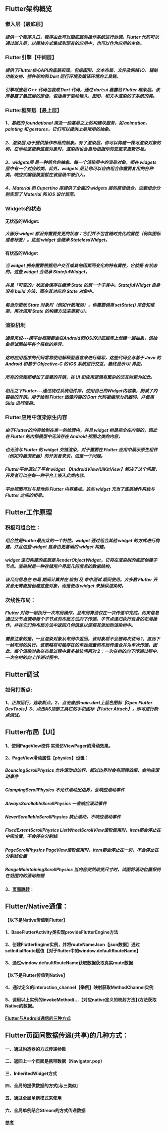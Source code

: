 ## Flutter架构概览

### 嵌入层【最底层】
##### 提供一个程序入口，程序由此可以跟底层的操作系统进行协调。Flutter 代码可以通过嵌入层，以模块方式集成到现有的应用中，也可以作为应用的主体。

### Flutter引擎【中间层】
##### 提供了Flutter核心API的底层实现，包括图形、文本布局、文件及网络 IO、辅助功能支持、插件架构和 Dart 运行环境及编译环境的工具链。
##### 引擎将底层 C++ 代码包装成 Dart 代码，通过 dart:ui 暴露给 Flutter 框架层。该库暴露了最底层的原语，包括用于驱动输入、图形、和文本渲染的子系统的类。

### Flutter框架层【最上层】
##### 1、基础的 foundational 类及一些基层之上的构建块服务，如 animation、 painting 和 gestures，它们可以提供上层常用的抽象。
##### 2、渲染层 用于提供操作布局的抽象。有了渲染层，你可以构建一棵可渲染对象的树。在你动态更新这些对象时，渲染树也会自动根据你的变更来更新布局。
##### 3、widgets层 是一种组合的抽象。每一个渲染层中的渲染对象，都在 widgets 层中有一个对应的类。此外，widgets 层让你可以自由组合你需要复用的各种类。响应式编程模型就在该层级中被引入。
##### 4、Material 和 Cupertino 库提供了全面的 widgets 层的原语组合，这套组合分别实现了 Material 和 iOS 设计规范。




### Widgets的状态
#### 无状态的Widget:
##### 大部分 widget 都没有需要变更的状态：它们并不包含随时变化的属性（例如图标或者标签）。这些 widget 会继承 StatelessWidget。
        
#### 有状态的Widget
##### 当 widget 拥有需要根据用户交互或其他因素而变化的特有属性，它就是 有状态的。这些 widget 会继承 StatefulWidget，
##### 并且「可变的」状态会保存在继承 State 的另一个子类中。StatefulWidget 自身没有 build 方法，而在其对应的 State 对象中。
##### 每当你更改 State 对象时（例如计数增加），你需要调用 setState() 来告知框架，再次调用 State 的构建方法来更新 UI。
 



### 渲染机制
##### 通常来说---跨平台框架都会在Android和iOS的UI底层库上创建一层抽象，该抽象层试图抹平各个系统的差异。
##### 这时应用程序的代码常常使用解释型语言来进行编写，这些代码会与基于 Java 的 Android 和基于 Objective-C 的 iOS 系统进行交互，最终显示 UI 界面。
##### 所有的流程都增加了显著的开销，在 UI 和应用逻辑有繁杂的交互时更为如此。

##### 相比之下Flutter---通过绕过系统组件库，使用自己的Widget内容集，削减了内容层的开销。用于绘制 Flutter 图像内容的 Dart 代码被编译为机器码，并使用 Skia 进行渲染。




### Flutter应用中渲染原生内容
##### 由于Flutter的内容绘制在单一的纹理内，并且 widget 树是完全在内部的，因此在 Flutter 的内部模型中无法存在 Android 视图之类的内容，
##### 也无法与 Flutter 的 widget 交错渲染，对于需要在 Flutter 应用中展示原生组件（例如内置浏览器）的开发者来说，这是一个问题。

##### Flutter平台通过了平台 widget 【AndroidView/UiKitView】解决了这个问题，开发者可以在每一种平台上嵌入此类内容。
##### 平台视图可以与其他的 Flutter 内容集成。这些 widget 充当了底层操作系统与 Flutter 之间的桥梁。











## Flutter工作原理

### 积极可组合性：
##### 组合性是Flutter最出众的一个特性。widget 通过组合其他 widget 的方式进行构建，并且这些 widget 自身由更基础的 widget 构建。
##### widget 递归构建的底层是 RenderObjectWidget，它将在渲染树的底部创建子节点。渲染树是一种存储用户界面几何信息的数据结构，
##### 该几何信息在 布局 期间计算并在 绘制 及 命中测试 期间使用。大多数 Flutter 开发者无需直接创建这些对象，而是使用 widget 来操纵渲染树。


### 次线性布局：
##### Flutter 对每一帧执行一次布局操作，且布局算法仅在一次传递中完成。约束信息通过父节点调用每个子节点的布局方法向下传递。子节点递归执行自身的布局操作，并在它们的布局方法中返回几何信息以便将其添加到渲染树中。
##### 需要注意的是，一旦渲染对象从布局中返回，该对象将不会被再次访问 1，直到下一帧布局的执行。该策略将可能存在的单独测量和布局传递合并为单次传递，因此，每个渲染对象在布局过程中最多被访问两次 2：一次在树的向下传递过程中，一次在树的向上传递过程中。





## Flutter调试

### 如何打断点:
##### 1、正常运行，选取断点。2、点击底部main.dart上蓝色图标【Open Flutter DevTools】3、点击AS顶部工具栏的手机图标【Flutter Attach】，即可进行断点调试。


## Flutter布局【UI】
#### 1、使用PageView控件 实现仿ViewPager的滑动效果。
#### 2、PageView滑动属性【physics】设置：   
#####       BouncingScrollPhysics	允许滚动出边界，超过边界时会有回弹效果，会响应滚动事件
#####       ClampingScrollPhysics	不允许滚动出边界，会响应滚动事件
#####       AlwaysScrollableScrollPhysics	一直响应滚动事件
#####       NeverScrollableScrollPhysics	禁止滚动，不响应滚动事件
#####       FixedExtentScrollPhysics	ListWheelScrollView滚轮使用时，item都会停止在中间位置，不会停在分割线
#####       PageScrollPhysics	PageView滚轮使用时，item都会停止在一页，不会停止在分割线位置
#####       RangeMaintainingScrollPhysics	当内容突然改变尺寸时，试图将滚动位置保持在范围内的滚动物理

#### 3、[页面跳转](https://flutter.cn/docs/development/ui/navigation)：

## Flutter/Native通信：
#### 【以下是Native传值到Flutter】
#### 1、BaseFlutterActivity类实现provideFlutterEngine方法
#### 2、创建FlutterEngine实例，并将routeNameJson【json数据】通过setInitialRoute赋值【对于flutter中的window.defaultRouteName】
#### 3、通过window.defaultRouteName获取数据获取真实route数据
#### 【以下是Flutter传值到Native】
#### 4、通过定义的interaction_channel【举例】映射获取MethodChannel实例
#### 5、调用以上实例的invokeMethod(...【对应native定义的映射方法】)方法获取Native的数据。
#### [Flutter与Android通信的三种方式](https://www.jianshu.com/p/331cf2742cc6)


## Flutter页面间数据传递(共享)的几种方式：
#### 一、通过构造器的方式传递参数
#### 二、返回上一个页面是携带数据（Navigator.pop）
#### 三、InheritedWidget方式
#### 四、全局的提供数据的方式[与三类似]
#### 五、通过全局单例模式来使用
#### 六、全局单例结合Stream的方式传递数据
#### [参考](https://segmentfault.com/a/1190000020007938)



